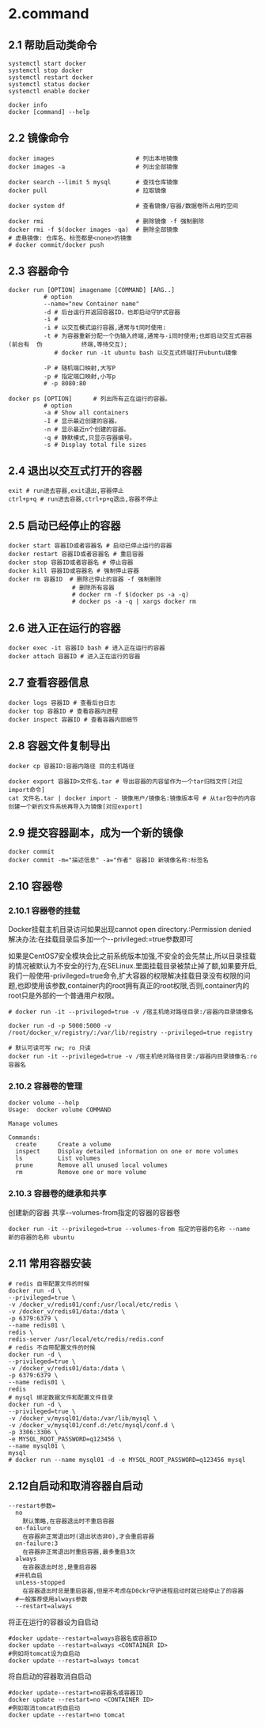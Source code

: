 # 2.command

## 2.1 帮助启动类命令

```shell
systemctl start docker
systemctl stop docker
systemctl restart docker
systemctl status docker
systemctl enable docker

docker info
docker [command] --help
```

## 2.2 镜像命令

```shell
docker images                       # 列出本地镜像
docker images -a                    # 列出全部镜像

docker search --limit 5 mysql       # 查找仓库镜像
docker pull                         # 拉取镜像

docker system df                    # 查看镜像/容器/数据卷所占用的空间

docker rmi                          # 删除镜像 -f 强制删除
docker rmi -f $(docker images -qa)  # 删除全部镜像
# 虚悬镜像: 仓库名、标签都是<none>的镜像
# docker commit/docker push
```

## 2.3 容器命令

```shell
docker run [OPTION] imagename [COMMAND] [ARG..]
          # option
          --name="new Container name"
          -d # 后台运行并返回容器ID，也即启动守护式容器
          -i # 
          -i # 以交互模式运行容器,通常与t同时使用:
          -t # 为容器重新分配一个伪输入终端,通常与-i同时使用;也即启动交互式容器(前台有  伪           终端,等待交互);
             # docker run -it ubuntu bash 以交互式终端打开ubuntu镜像

          -P # 随机端口映射,大写P
          -p # 指定端口映射,小写p
          # -p 8080:80

docker ps [OPTION]      # 列出所有正在运行的容器。
          # option
          -a # Show all containers
          -I # 显示最近创建的容器。
          -n # 显示最近n个创建的容器。
          -q # 静默模式,只显示容器编号。
          -s # Display total file sizes
```

## 2.4 退出以交互式打开的容器

```shell
exit # run进去容器,exit退出,容器停止
ctrl+p+q # run进去容器,ctrl+p+q退出,容器不停止
```

## 2.5 启动已经停止的容器

```shell
docker start 容器ID或者容器名 # 启动已停止运行的容器
docker restart 容器ID或者容器名 # 重启容器
docker stop 容器ID或者容器名 # 停止容器
docker kill 容器ID或容器名 # 强制停止容器
docker rm 容器ID  # 删除己停止的容器 -f 强制删除
                  # 删除所有容器
                  # docker rm -f $(docker ps -a -q)
                  # docker ps -a -q | xargs docker rm
```

## 2.6 进入正在运行的容器

```shell
docker exec -it 容器ID bash # 进入正在运行的容器
docker attach 容器ID # 进入正在运行的容器
```

## 2.7 查看容器信息

```shell
docker logs 容器ID # 查看后台日志
docker top 容器ID # 查看容器内进程
docker inspect 容器ID # 查看容器内部细节
```

## 2.8 容器文件复制导出

```shell
docker cp 容器ID:容器内路径 目的主机路径  

docker export 容器ID>文件名.tar # 导出容器的内容留作为一个tar归档文件[对应import命令]
cat 文件名.tar | docker import - 镜像用户/镜像名:镜像版本号 # 从tar包中的内容创建一个新的文件系统再导入为镜像[对应export]
```

## 2.9 提交容器副本，成为一个新的镜像

```shell
docker commit 
docker commit -m="描述信息" -a="作者" 容器ID 新镜像名称:标签名
```

## 2.10 容器卷

### 2.10.1 容器卷的挂载

Docker挂载主机目录访问如果出现cannot open directory.:Permission denied  
解决办法:在挂载目录后多加一个--privileged:=true参数即可

如果是CentOS7安全模块会比之前系统版本加强,不安全的会先禁止,所以目录挂载的情况被默认为不安全的行为,在SELinux.里面挂载目录被禁止掉了额,如果要开启,我们一般使用-privileged=true命令,扩大容器的权限解决挂载目录没有权限的问题,也即使用该参数,container内的root拥有真正的root权限,否则,container内的root只是外部的一个普通用户权限。

```shell
# docker run -it --privileged=true -v /宿主机绝对路径目录:/容器内目录镜像名

docker run -d -p 5000:5000 -v /root/docker_v/registry/:/var/lib/registry --privileged=true registry

# 默认可读可写 rw; ro 只读
docker run -it --privileged=true -v /宿主机绝对路径目录:/容器内目录镜像名:ro 容器名
```

### 2.10.2 容器卷的管理

```shell
docker volume --help
Usage:  docker volume COMMAND

Manage volumes

Commands:
  create      Create a volume
  inspect     Display detailed information on one or more volumes
  ls          List volumes
  prune       Remove all unused local volumes
  rm          Remove one or more volume
```

### 2.10.3 容器卷的继承和共享

创建新的容器 共享--volumes-from指定的容器的容器卷

```shell
docker run -it --privileged=true --volumes-from 指定的容器的名称 --name 新的容器的名称 ubuntu
```

## 2.11 常用容器安装

```shell
# redis 自带配置文件的时候
docker run -d \
--privileged=true \
-v /docker_v/redis01/conf:/usr/local/etc/redis \
-v /docker_v/redis01/data:/data \
-p 6379:6379 \
--name redis01 \
redis \
redis-server /usr/local/etc/redis/redis.conf
# redis 不自带配置文件的时候
docker run -d \
--privileged=true \
-v /docker_v/redis01/data:/data \
-p 6379:6379 \
--name redis01 \
redis
# mysql 绑定数据文件和配置文件目录
docker run -d \
--privileged=true \
-v /docker_v/mysql01/data:/var/lib/mysql \
-v /docker_v/mysql01/conf.d:/etc/mysql/conf.d \
-p 3306:3306 \
-e MYSQL_ROOT_PASSWORD=q123456 \
--name mysql01 \
mysql
# docker run --name mysql01 -d -e MYSQL_ROOT_PASSWORD=q123456 mysql
```

## 2.12自启动和取消容器自启动

```shell
--restart参数=  
  no
    默认策略,在容器退出时不重启容器
  on-failure
    在容器非正常退出时(退出状态非0),才会重启容器
  on-failure:3
    在容器非正常退出时重启容器,最多重启3次
  always
    在容器退出时总,是重启容器
  #开机自启
  unLess-stopped
    在容器退出时总是重启容器,但是不考虑在D0ckr守护进程启动时就已经停止了的容器
  #一般推荐使用always参数
  --restart=always
```

将正在运行的容器设为自启动

```shell
#docker update--restart=always容器名或容器ID
docker update --restart=always <CONTAINER ID>
#例如将tomcat设为自启动
docker update --restart=always tomcat
```

将自启动的容器取消自启动

```shell
#docker update--restart=no容器名或容器ID
docker update --restart=no <CONTAINER ID>
#例如取消tomcat的自启动
docker update --restart=no tomcat
```
